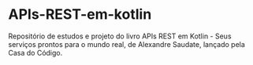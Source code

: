 # APIs-REST-em-kotlin
Repositório de estudos e projeto do livro APIs REST em Kotlin - Seus serviços prontos para o mundo real, de Alexandre Saudate, lançado pela Casa do Código.


